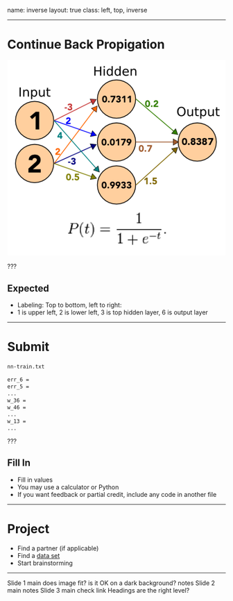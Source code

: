 name: inverse
layout: true
class: left, top, inverse

---

# Continue Back Propigation

  <img src="img/ann8.png"/>

???

## Expected

  + Labeling: Top to bottom, left to right:
  + 1 is upper left, 2 is lower left, 3 is top hidden layer, 6 is output layer

---

# Submit

  ```nn-train.txt```
```text
err_6 =
err_5 =
...
w_36 =
w_46 =
...
w_13 =
...
```

???

## Fill In

  + Fill in values
  + You may use a calculator or Python
  + If you want feedback or partial credit, include any code in another file

---

# Project

  + Find a partner (if applicable)
  + Find a [data set](http://blog.bigml.com/2013/02/28/data-data-data-thousands-of-public-data-sources/)
  + Start brainstorming




---

Slide 1
  main
    does image fit? is it OK on a dark background?
  notes
Slide 2
  main
  notes
Slide 3
  main
    check link
Headings are the right level?
